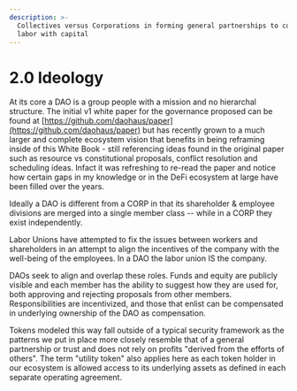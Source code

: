 ```yaml
---
description: >-
  Collectives versus Corporations in forming general partnerships to combine
  labor with capital
---
```


# 2.0 Ideology

At its core a DAO is a group people with a mission and no hierarchal structure.  The initial v1 white paper for the governance proposed can be found at [https://github.com/daohaus/paper](https://github.com/daohaus/paper) but has recently grown to a much larger and complete ecosystem vision that benefits in being reframing inside of this White Book - still referencing ideas found in the original paper such as resource vs constitutional proposals, conflict resolution and scheduling ideas.  Infact it was refreshing to re-read the paper and notice how certain gaps in my knowledge or in the DeFi ecosystem at large have been filled over the years.

Ideally a DAO is different from a CORP in that its shareholder & employee divisions are merged into a single member class -- while in a CORP they exist independently.&#x20;

Labor Unions have attempted to fix the issues between workers and shareholders in an attempt to align the incentives of the company with the well-being of the employees.  In a DAO the labor union IS the company.

DAOs seek to align and overlap these roles. Funds and equity are publicly visible and each member has the ability to suggest how they are used for, both approving and rejecting proposals from other members. Responsibilities are incentivized, and those that enlist can be compensated in underlying ownership of the DAO as compensation.&#x20;

Tokens modeled this way fall outside of a typical security framework as the patterns we put in place more closely resemble that of a general partnership or trust and does not rely on profits "derived from the efforts of others".  The term "utility token" also applies here as each token holder in our ecosystem is allowed access to its underlying assets as defined in each separate operating agreement.
